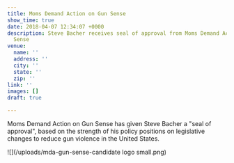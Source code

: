 ```yaml
---
title: Moms Demand Action on Gun Sense
show_time: true
date: 2018-04-07 12:34:07 +0000
description: Steve Bacher receives seal of approval from Moms Demand Action on Gun
  Sense
venue:
  name: ''
  address: ''
  city: ''
  state: ''
  zip: ''
link: ''
images: []
draft: true

---
```

Moms Demand Action on Gun Sense has given Steve Bacher a "seal of approval", based on the strength of his policy positions on legislative changes to reduce gun violence in the United States. 

![](/uploads/mda-gun-sense-candidate logo small.png)